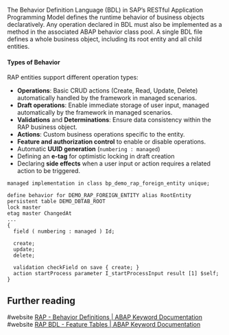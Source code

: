 The Behavior Definition Language (BDL) in SAP’s RESTful Application Programming Model defines the runtime behavior of business objects declaratively. Any operation declared in BDL must also be implemented as a method in the associated ABAP behavior class pool. A single BDL file defines a whole business object, including its root entity and all child entities.
#### Types of Behavior
RAP entities support different operation types:

- **Operations**: Basic CRUD actions (Create, Read, Update, Delete) automatically handled by the framework in managed scenarios.
- **Draft operations**: Enable immediate storage of user input, managed automatically by the framework in managed scenarios.
- **Validations** and **Determinations**: Ensure data consistency within the RAP business object.
- **Actions**: Custom business operations specific to the entity.
- **Feature and authorization control** to enable or disable operations.
- Automatic **UUID generation** (`numbering : managed`) 
- Defining an **e-tag** for optimistic locking in draft creation
- Declaring **side effects** when a user input or action requires a related action to be triggered.

```BDL
managed implementation in class bp_demo_rap_foreign_entity unique;

define behavior for DEMO_RAP_FOREIGN_ENTITY alias RootEntity
persistent table DEMO_DBTAB_ROOT
lock master
etag master ChangedAt
...
{
  field ( numbering : managed ) Id;
  
  create;
  update;
  delete;
  
  validation checkField on save { create; }
  action startProcess parameter I_startProcessInput result [1] $self;
}
```

## Further reading

#website [RAP - Behavior Definitions | ABAP Keyword Documentation](https://help.sap.com/doc/abapdocu_cp_index_htm/CLOUD/en-US/ABENCDS_BDEF.html)
#website [RAP BDL - Feature Tables | ABAP Keyword Documentation](https://help.sap.com/doc/abapdocu_cp_index_htm/CLOUD/en-US/ABENRAP_FEATURE_TABLE.html)